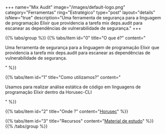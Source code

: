+++
name="Mix Audit"
image="/images/default-logo.png"
category="Ferramentas"
ring="Estratégico"
type="post"
layout="details"
isNew="true"
description="Uma ferramenta de segurança para a linguagem de programação Elixir que providencia a tarefa mix deps.audit para escanear as dependências de vulnerabilidade de segurança."
+++

{{% tabs/group %}}
  {{% tabs/item id="0" title="O que é?" content="<p>Uma ferramenta de segurança para a linguagem de programação Elixir que providencia a tarefa mix deps.audit para escanear as dependências de vulnerabilidade de segurança.</p>" %}}
  
  {{% tabs/item id="1" title="Como utilizamos?" content="<p>Usamos para realizar análise estática de código em linguagens de programação Elixir dentro da Horusec-CLI</p>" %}}
  
  {{% tabs/item id="2" title="Onde ?" content="<a href='https://horusec.io/' target='_blank'>Horusec</a>" %}}

  {{% tabs/item id="3" title="Recursos" content="<a href='https://github.com/mirego/mix_audit' target='_blank'>Material de estudo</a>" %}}
{{% /tabs/group %}}